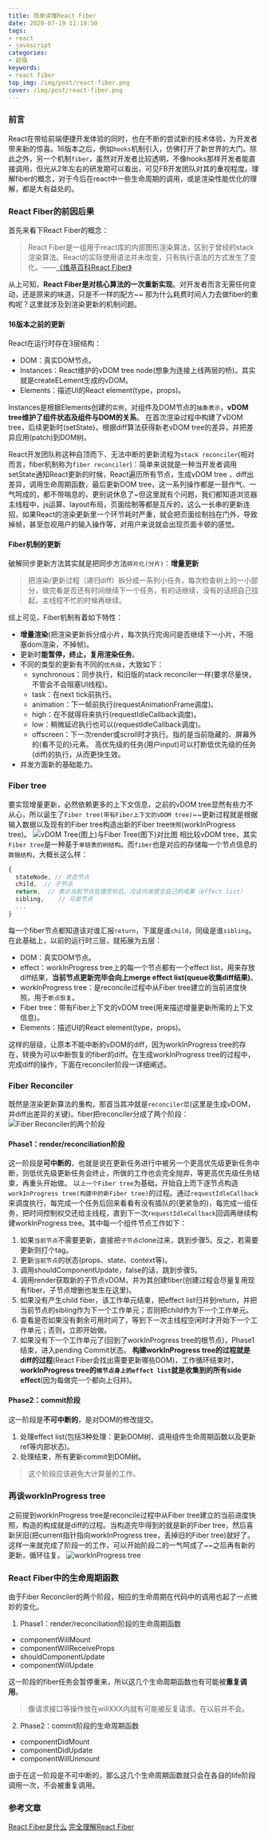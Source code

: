```yaml
---
title: 简单读懂React Fiber
date: 2020-07-19 11:19:50
tags:
- react
- javascript
categories:
- 前端
keywords:
- react fiber
top_img: /img/post/react-fiber.png
cover: /img/post/react-fiber.png
---
```


### 前言
React在带给前端便捷开发体验的同时，也在不断的尝试新的技术体验，为开发者带来新的惊喜。16版本之后，例如`hooks`机制引入，仿佛打开了新世界的大门。除此之外，另一个机制`fiber`，虽然对开发者比较透明，不像hooks那样开发者能直接调用，但光从2年左右的研发期可以看出，可见FB开发团队对其的重视程度。理解fiber的概念，对于今后在react中一些生命周期的调用，或是渲染性能优化的理解，都是大有益处的。

### React Fiber的前因后果
首先来看下React Fiber的概念：
> React Fiber是一组用于react库的内部图形渲染算法，区别于曾经的stack渲染算法。React的实际使用语法并未改变，只有执行语法的方式发生了变化。——[《维基百科React Fiber》](https://en.wikipedia.org/wiki/React_Fiber)

从上可知，**React Fiber是对核心算法的一次重新实现**。对开发者而言无需任何变动，还是原来的味道，只是不一样的配方~~
那为什么耗费时间人力去做fiber的重构呢？这里就涉及到渲染更新的机制问题。

#### 16版本之前的更新
React在运行时存在3层结构：
+ DOM：真实DOM节点。
+ Instances：React维护的vDOM tree node(想象为连接上线两层的桥)。其实就是createELement生成的vDOM。
+ Elements：描述UI的React element(type，props)。

Instances是根据Elements创建的`实例`，对组件及DOM节点的`抽象表示`，**vDOM tree维护了组件状态及组件与DOM的关系**。
在首次渲染过程中构建了vDOM tree，后续更新时(setState)，根据diff算法获得新老vDOM tree的差异，并把差异应用(patch)到DOM树。

React开发团队称这种自顶而下、无法中断的更新流程为`stack reconciler`(相对而言，fiber机制称为`fiber reconciler`)：简单来说就是一种当开发者调用setState通知React更新的时候，React遍历所有节点，生成vDOM tree ，diff出差异，调用生命周期函数，最后更新DOM tree，这一系列操作都是一鼓作气、一气呵成的，都不带喘息的，更别说休息了~但这里就有个问题，我们都知道浏览器主线程中，js运算、layout布局，页面绘制等都是互斥的，这么一长串的更新连招，如果React的渲染更新里一个环节耗时严重，就会把页面绘制挡在门外，导致掉帧，甚至忽视用户的输入操作等，对用户来说就会出现页面卡顿的感觉。

#### Fiber机制的更新
破解同步更新方法其实就是把同步方法`碎片化(分片)`：**增量更新**
> 把渲染/更新过程（递归diff）拆分成一系列小任务，每次检查树上的一小部分，做完看是否还有时间继续下一个任务，有的话继续，没有的话把自己挂起，主线程不忙的时候再继续。

综上可见，Fiber机制有着如下特性：
+ **增量渲染**(把渲染更新拆分成小片，每次执行完询问是否继续下一小片，不阻塞dom渲染，不掉帧)。
+ 更新时**能暂停，终止，复用渲染任务**。
+ 不同的类型的更新有不同的`优先级`，大致如下：
  - synchronous：同步执行，和旧版的stack reconciler一样(要求尽量快，不管会不会阻塞UI线程)。
  - task：在next tick前执行。
  - animation：下一帧前执行(requestAnimationFrame调度)。
  - high：在不就得将来执行(requestIdleCallback调度)。
  - low：稍微延迟执行也可以(requestIdleCallback调度)。
  - offscreen：下一次render或scroll时才执行。指的是当前隐藏的、屏幕外的(看不见的)元素。
  高优先级的任务(用户input)可以打断低优先级的任务(diff)的执行，从而更快生效。
+ 并发方面新的基础能力。


### Fiber tree
要实现增量更新，必然依赖更多的上下文信息，之前的vDOM tree显然有些力不从心，所以诞生了`Fiber tree(带有Fiber上下文的vDOM tree)`~~更新过程就是根据输入数据以及现有的Fiber tree构造出新的Fiber tree`快照`(workInProgress tree)。
![vDOM Tree(图上)与Fiber Tree(图下)对比图](/img/post/fiber-tree.png)
相比较vDOM tree，其实`Fiber tree`是一种基于`单链表的树结构`。而`fiber`也是对应的存储每一个节点信息的`数据结构`，大概长这么样：
```javascript
{
  stateNode, // 状态节点
  child,  // 子节点
  return,  // 表示当前节点处理完毕后，应该向谁提交自己的成果（effect list）
  sibling,    // 兄弟节点
  ...
}
```
每一个fiber节点都知道该对谁汇报`return`，下属是谁`child`，同级是谁`sibling`。在此基础上，以前的运行时三层，就拓展为五层：
+ DOM：真实DOM节点。
+ effect：workInProgress tree上的每一个节点都有一个effect list，用来存放diff结果，**当前节点更新完毕会向上merge effect list(queue收集diff结果)**。
+ workInProgress tree：是reconcile过程中从Fiber tree建立的当前进度快照，用于`断点恢复`。
+ Fiber tree：带有Fiber上下文的vDOM tree(用来描述增量更新所需的上下文信息)。
+ Elements：描述UI的React element(type，props)。

这样的层级，让原本不能中断的vDOM的diff，因为workInProgress tree的存在，转换为可以中断恢复的fiber的diff。在生成workInProgress tree的过程中，完成diff的操作，下面在reconciler阶段一详细阐述。

### Fiber Reconciler
既然是渲染更新算法的重构，那首当其冲就是`reconciler层`(这里是生成vDOM，并diff出差异的关键)。fiber把reconciler分成了两个阶段：
![Fiber Reconciler的两个阶段](/img/post/fiber-2-phase.png)

#### Phase1：render/reconciliation阶段
这一阶段是**可中断的**，也就是说在更新任务进行中被另一个更高优先级更新任务中断，则低优先级更新任务会终止，所做的工作也会完全抛弃，等更高优先级任务结束，再重头开始做。
以`上一个Fiber tree`为基础，开始自上而下逐节点构造`workInProgress tree(构建中的新Fiber tree)`的过程。通过`requestIdleCallback`来调度执行，每完成一个任务后回来看看有没有插队的(更紧急的)，每完成一组任务，把时间控制权交还给主线程，直到下一次`requestIdleCallback`回调再继续构建workInProgress tree。其中每一个组件节点工作如下：
1. 如果`当前节点`不需要更新，直接把`子节点`clone过来，跳到步骤5。反之，若需要更新则打个tag。
2. 更新`当前节点`的状态(props、state、context等)。
3. 调用shouldComponentUpdate，false的话，跳到步骤5。
4. 调用render获取新的子节点vDOM，并为其创建fiber(创建过程会尽量复用现有fiber，子节点增删也发生在这里)。
5. 如果没有产生child fiber，该工作单元结束，把effect list归并到return，并把当前节点的sibling作为下一个工作单元；否则把child作为下一个工作单元。
6. 查看是否如果没有剩余可用时间了，等到下一次主线程空闲时才开始下一个工作单元；否则，立即开始做。
7. 如果没有下一个工作单元了(回到了workInProgress tree的根节点)，Phase1结束，进入pending Commit状态。
**构建workInProgress tree的过程就是diff的过程**(React Fiber会找出需要更新哪些DOM)，工作循环结束时，**workInProgress tree的`根节点身上的effect list`就是收集到的所有side effect**(因为每做完一个都向上归并)。

#### Phase2：commit阶段
这一阶段是**不可中断的**，是对DOM的修改提交。
1. 处理effect list(包括3种处理：更新DOM树、调用组件生命周期函数以及更新ref等内部状态)。
2. 处理结束，所有更新commit到DOM树。

> 这个阶段应该避免大计算量的工作。

### 再谈workInProgress tree
之前提到workInProgress tree是reconcile过程中从Fiber tree建立的当前进度快照，构造的构成就是diff的过程。当构造完毕得到的就是新的Fiber tree，然后喜新厌旧(把current指针指向workInProgress tree，丢掉旧的Fiber tree)就好了。这样一来就完成了阶段一的工作，可以开始阶段二的一气呵成了~~之后再有新的更新，循环往复。
![workInProgress tree](/img/post/workIn-progress.png)

### React Fiber中的生命周期函数
由于Fiber Reconciler的两个阶段，相应的生命周期在代码中的调用也起了一点微妙的变化。
1. Phase1：render/reconciliation阶段的生命周期函数
  + componentWillMount
  + componentWillReceiveProps
  + shouldComponentUpdate
  + componentWillUpdate

这一阶段的fiber任务会暂停重来，所以这几个生命周期函数也有可能被**重复调用**。
> 像请求接口等操作放在willXXX内就有可能被反复请求。在以前并不会。

2. Phase2：commit阶段的生命周期函数
  + componentDidMount
  + componentDidUpdate
  + componentWillUnmount

由于在这一阶段是不可中断的，那么这几个生命周期函数就只会在各自的life阶段调用一次，不会被重复调用。

### 参考文章
[React Fiber是什么](https://zhuanlan.zhihu.com/p/26027085)
[完全理解React Fiber](http://www.ayqy.net/blog/dive-into-react-fiber/#articleHeader8)